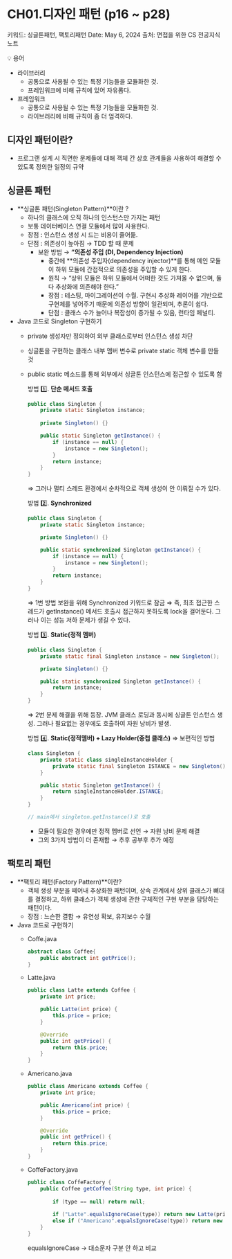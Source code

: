 # CH01.디자인 패턴 (p16 ~ p28)

키워드: 싱글톤패턴, 팩토리패턴
Date: May 6, 2024
출처: 면접을 위한 CS 전공지식 노트

<aside>
💡 용어

- 라이브러리
    - 공통으로 사용될 수 있는 특정 기능들을 모듈화한 것.
    - 프레임워크에 비해 규칙에 있어 자유롭다.
- 프레임워크
    - 공통으로 사용될 수 있는 특정 기능들을 모듈화한 것.
    - 라이브러리에 비해 규칙이 좀 더 엄격하다.
</aside>

## 디자인 패턴이란?

- 프로그랜 설계 시 직면한 문제들에 대해 객체 간 상호 관계들을 사용하여 해결할 수 있도록 정의한 일정의 규약

## 싱글톤 패턴

- **싱글톤 패턴(Singleton Pattern)**이란 ?
    - 하나의 클래스에 오직 하나의 인스턴스만 가지는 패턴
    - 보통 데이터베이스 연결 모듈에서 많이 사용한다.
    - 장점 : 인스턴스 생성 시 드는 비용이 줄어듦.
    - 단점 : 의존성이 높아짐 → TDD 할 때 문제
        - 보완 방법 → **“의존성 주입 (DI, Dependency Injection)**
            - 중간에 **의존성 주입자(dependency injector)**를 통해 메인 모듈이 하위 모듈에 간접적으로 의존성을 주입할 수 있게 한다.
            - 원칙 → “상위 모듈은 하위 모듈에서 어떠한 것도 가져올 수 없으며, 둘 다 추상화에 의존해야 한다.”
            - 장점 : 테스팅, 마이그레이션이 수월. 구현시 추상화 레이어를 기반으로 구현체를 넣어주기 때문에 의존성 방향이 일관되며, 추론이 쉽다.
            - 단점 : 클래스 수가 늘어나 복잡성이 증가될 수 있음, 런타임 페널티.
- Java 코드로 Singleton 구현하기
    - private 생성자만 정의하여 외부 클래스로부터 인스턴스 생성 차단
    - 싱글톤을 구현하는 클래스 내부 멤버 변수로 private static 객체 변수를 만들 것
    - public static 메소드를 통해 외부에서 싱글톤 인스턴스에 접근할 수 있도록 함
        
        방법 1️⃣. **단순 메서드 호출**
        
        ```java
        public class Singleton {
            private static Singleton instance;
            
            private Singleton() {}
        
            public static Singleton getInstance() {
                if (instance == null) {
                    instance = new Singleton();
                }
                return instance;
            }
        }
        ```
        
        ⇒ 그러나 멀티 스레드 환경에서 순차적으로 객체 생성이 안 이뤄질 수가 있다. 
        
        방법 2️⃣. **Synchronized**
        
        ```java
        public class Singleton {
            private static Singleton instance;
        
            private Singleton() {}
        
            public static synchronized Singleton getInstance() {
                if (instance == null) {
                    instance = new Singleton();
                }
                return instance;
            }
        }
        ```
        
        ⇒ 1번 방법 보완을 위해 Synchronized 키워드로 잠금 ⇒ 즉, 최초 접근한 스레드가 getInstance() 메서드 호출시 접근하지 못하도록 lock을 걸어둔다. 그러나 이는 성능 저하 문제가 생길 수 있다. 
        
        방법 3️⃣. **Static(정적 멤버)**
        
        ```java
        public class Singleton {
            private static final Singleton instance = new Singleton();
        
            private Singleton() {}
        
            public static synchronized Singleton getInstance() {
                return instance;
            }
        }
        ```
        
        ⇒ 2번 문제 해결을 위해 등장. JVM 클래스 로딩과 동시에 싱글톤 인스턴스 생성. 그러나 필요없는 경우에도 호출하여 자원 낭비가 발생.
        
        방법 4️⃣. **Static(정적멤버) + Lazy Holder(중첩 클래스)** ⇒ 보편적인 방법
        
        ```java
        class Singleton {
            private static class singleInstanceHolder {
                private static final Singleton ISTANCE = new Singleton();
            }
        
            public static Singleton getInstance() {
                return singleInstanceHolder.ISTANCE;
            }
        }
        
        // main에서 singleton.getInstance()로 호출
        ```
        
        - 모듈이 필요한 경우에만 정적 멤버로 선언 → 자원 낭비 문제 해결
        - 그외 3가지 방법이 더 존재함 → 추후 공부후 추가 예정

## 팩토리 패턴

- **팩토리 패턴(Factory Pattern)**이란?
    - 객체 생성 부분을 떼어내 추상화한 패턴이며, 상속 관계에서 상위 클래스가 뼈대를 결정하고, 하위 클래스가 객체 생성에 관한 구체적인 구현 부분을 담당하는 패턴이다.
    - 장점 : 느슨한 결함 → 유연성 확보, 유지보수 수월
- Java 코드로 구현하기
    - Coffe.java
        
        ```java
        abstract class Coffee{
            public abstract int getPrice();
        }
        ```
        
    - Latte.java
        
        ```java
        public class Latte extends Coffee {
            private int price;
        
            public Latte(int price) {
                this.price = price;
            }
        
            @Override
            public int getPrice() {
                return this.price;
            }
        }
        ```
        
    - Americano.java
        
        ```java
        public class Americano extends Coffee {
            private int price;
        
            public Americano(int price) {
                this.price = price;
            }
        
            @Override
            public int getPrice() {
                return this.price;
            }
        }
        ```
        
    - CoffeFactory.java
        
        ```java
        public class CoffeFactory {
            public Coffee getCoffee(String type, int price) {
                
                if (type == null) return null;
                
                if ("Latte".equalsIgnoreCase(type)) return new Latte(price);
                else if ("Americano".equalsIgnoreCase(type)) return new Americano(price);
            }
        }
        ```
        
        equalsIgnoreCase → 대소문자 구분 안 하고 비교
